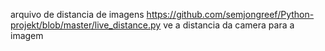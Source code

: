 arquivo de distancia de imagens
https://github.com/semjongreef/Python-projekt/blob/master/live_distance.py
ve a distancia da camera para a imagem
